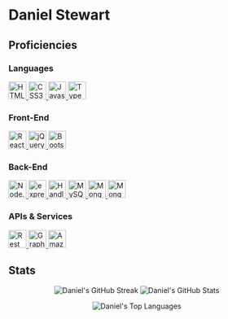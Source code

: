 # Daniel Stewart

## Proficiencies

### Languages
<a href="https://developer.mozilla.org/en-US/docs/Web/HTML">
  <img src="https://img.shields.io/endpoint?url=https%3A%2F%2Fgithub-badges-8annxusnwjfj.runkit.sh%2Fhtml5" alt="HTML 5" height="35">
</a>
<a href="https://developer.mozilla.org/en-US/docs/Web/CSS">
  <img src="https://img.shields.io/endpoint?url=https%3A%2F%2Fgithub-badges-8annxusnwjfj.runkit.sh%2Fcss3" alt="CSS3" height="35">
</a>
<a href="https://www.javascript.com/">
  <img src="https://img.shields.io/endpoint?url=https%3A%2F%2Fgithub-badges-8annxusnwjfj.runkit.sh%2Fjavascript" alt="Javascript" height="35">
</a>
<a href="https://www.typescriptlang.org/">
  <img src="https://img.shields.io/endpoint?url=https%3A%2F%2Fgithub-badges-8annxusnwjfj.runkit.sh%2Ftypescript" alt="Typescript" height="35">
</a>

### Front-End
<a href="https://reactjs.org/">
  <img src="https://img.shields.io/endpoint?url=https%3A%2F%2Fgithub-badges-8annxusnwjfj.runkit.sh%2Freact" alt="React" height="35">
</a>
<a href="https://jquery.com/">
  <img src="https://img.shields.io/endpoint?url=https%3A%2F%2Fgithub-badges-8annxusnwjfj.runkit.sh%2Fjquery" alt="jQuery" height="35">
</a>
<a href="https://getbootstrap.com/">
  <img src="https://img.shields.io/endpoint?url=https%3A%2F%2Fgithub-badges-8annxusnwjfj.runkit.sh%2Fbootstrap" alt="Bootstrap" height="35">
</a>

### Back-End
<a href="https://nodejs.org/en/">
  <img src="https://img.shields.io/endpoint?url=https%3A%2F%2Fgithub-badges-8annxusnwjfj.runkit.sh%2Fnode" alt="Node.js" height="35">
</a>
<a href="https://expressjs.com/">
  <img src="https://img.shields.io/endpoint?url=https%3A%2F%2Fgithub-badges-8annxusnwjfj.runkit.sh%2Fexpress" alt="express" height="35">
</a>
<a href="https://handlebarsjs.com/">
  <img src="https://img.shields.io/endpoint?url=https%3A%2F%2Fgithub-badges-8annxusnwjfj.runkit.sh%2Fhandlebars" alt="Handlebars.js" height="35">
</a>
<a href="https://www.mysql.com/">
  <img src="https://img.shields.io/endpoint?url=https%3A%2F%2Fgithub-badges-8annxusnwjfj.runkit.sh%2Fmysql" alt="MySQL" height="35">
</a>
<a href="https://www.mongodb.com/home">
  <img src="https://img.shields.io/endpoint?url=https%3A%2F%2Fgithub-badges-8annxusnwjfj.runkit.sh%2Fmongodb" alt="MongoDB" height="35">
</a>
<a href="https://mongoosejs.com/">
  <img src="https://img.shields.io/endpoint?url=https%3A%2F%2Fgithub-badges-8annxusnwjfj.runkit.sh%2Fmongoose" alt="Mongoose" height="35">
</a>

### APIs & Services
<a href="https://stackoverflow.blog/2020/03/02/best-practices-for-rest-api-design/">
  <img src="https://img.shields.io/endpoint?url=https%3A%2F%2Fgithub-badges-8annxusnwjfj.runkit.sh%2Frestful" alt="Rest APIs" height="35">
</a>
<a href="https://graphql.org/">
  <img src="https://img.shields.io/endpoint?url=https%3A%2F%2Fgithub-badges-8annxusnwjfj.runkit.sh%2Fgraphql" alt="GraphQL" height="35">
</a> 
<a href="https://aws.amazon.com/s3/">
  <img src="https://img.shields.io/endpoint?url=https%3A%2F%2Fgithub-badges-8annxusnwjfj.runkit.sh%2Famazons3" alt="Amazon S3" height="35">
</a> 

## Stats
<p align="center">
  <img src="https://streak-stats.demolab.com?user=danielstewart914&theme=blue-green" alt="Daniel's GitHub Streak">
  <img src="https://github-readme-stats-psi-five-18.vercel.app/api?username=danielstewart914&show_icons=true&theme=blue-green" alt="Daniel's GitHub Stats">
</p>
<p align="center">
  <img src="https://github-readme-stats-psi-five-18.vercel.app/api/top-langs/?username=danielstewart914&theme=blue-green" alt="Daniel's Top Languages">
</p>
